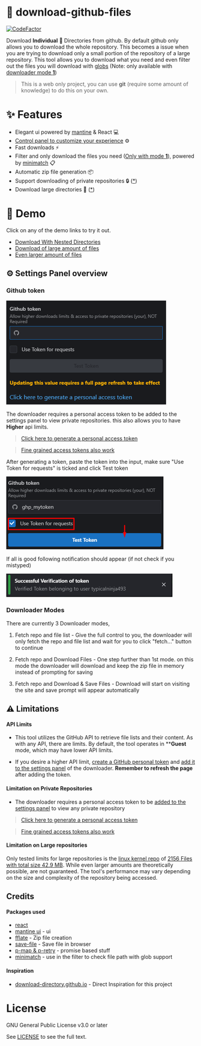 # 📂 download-github-files

[![CodeFactor](https://www.codefactor.io/repository/github/typicalninja/download-github-files/badge)](https://www.codefactor.io/repository/github/typicalninja/download-github-files)

Download **Individual** 📂 Directories from github. By default github only allows you to download the whole repository. This becomes a issue when you are trying to download
only a small portion of the repository of a large repository. This tool allows you to download what you need and even filter out the files you will download with [globs](https://en.wikipedia.org/wiki/Glob_(programming)) (Note: only available with [downloader mode **1**](#downloader-modes))

> This is a web only project, you can use **git** (require some amount of knowledge) to do this on your own.

# ✨ Features

* Elegant ui powered by [mantine](https://mantine.dev) & React 💻
* [Control panel to customize your experience](#⚙️-settings-panel-overview) ⚙️
* Fast downloads ⚡️
* Filter and only download the files you need ([Only with mode **1**](#downloader-modes)), powered by [minimatch](https://github.com/isaacs/minimatch/tree/main) 📋
* Automatic zip file generation 📦
* Support downloading of private repositories 🔒 ([*](#limitation-on-private-repositories))
* Download large directories 📂 ([*](#limitation-on-large-repositories))


# 🚀 Demo

Click on any of the demo links to try it out.

* [Download With Nested Directories](https://typicalninja.github.io/download-github-files/d?resolve=https://github.com/typicalninja/tweets.ts/tree/main/docs)
* [Download of large amount of files](https://typicalninja.github.io/download-github-files/d?resolve=https://github.com/umami-software/umami/tree/master/public/images/flags)
* [Even larger amount of files](https://typicalninja.github.io/download-github-files/d?resolve=https://github.com/torvalds/linux/tree/master/fs)

## ⚙️ Settings Panel overview

### Github token
![Settings Github token](./docs/settings.png)

The downloader requires a personal access token to be added to the settings panel to view private repositories. this also allows you to have **Higher** api limits.

> [Click here to generate a personal access token](https://github.com/settings/tokens/new?description=Download%20Github%20Files&scopes=repo)

> [Fine grained access tokens also work](https://github.com/settings/tokens?type=beta)


After generating a token, paste the token into the input, make sure "Use Token for requests" is ticked and click Test token

![Settings Github token2](./docs/settings2.png)

If all is good following notification should appear (if not check if you mistyped)

![Settings Github notif](./docs/settingsNotif.png)


### Downloader Modes

There are currently 3 Downloader modes,

1. Fetch repo and file list - Give the full control to you, the downloader will only fetch the repo and file list and wait for you to click "fetch..." button to continue

2. Fetch repo and Download Files - One step further than 1st mode. on this mode the downloader will download and keep the zip file in memory instead of prompting for saving

3. Fetch repo and Download & Save Files - Download will start on visiting the site and save prompt will appear automatically

## ⚠️ Limitations

#### API Limits

* This tool utilizes the GitHub API to retrieve file lists and their content. As with any API, there are limits. By default, the tool operates in ****Guest** mode, which may have lower API limits.

* If you desire a higher API limit, [create a GitHub personal token](https://github.com/settings/tokens/new?description=Download%20Github%20Files&scopes=repo) and 
[add it to the settings panel](#github-token) of the downloader. **Remember to refresh the page** after adding the token.

#### Limitation on Private Repositories

* The downloader requires a personal access token to be [added to the settings panel]((#settings-panel-overview)) to view any private repository

> [Click here to generate a personal access token](https://github.com/settings/tokens/new?description=Download%20Github%20Files&scopes=repo)

> [Fine grained access tokens also work](https://github.com/settings/tokens?type=beta)

#### Limitation on Large repositories

Only tested limits for large repositories is the [linux kernel repo](https://github.com/torvalds/linux/tree/master/fs) of [2156 Files with total size 42.9 MB](https://typicalninja.github.io/download-github-files/d?resolve=https://github.com/torvalds/linux/tree/master/fs). While even larger amounts are theoretically possible, are not guaranteed. The tool's performance may vary depending on the size and complexity of the repository being accessed.

## Credits


#### Packages used

* [react](https://react.dev/)
* [mantine ui](https://mantine.dev) - ui
* [fflate](https://github.com/101arrowz/fflate) - Zip file creation
* [save-file](https://github.com/dy/save-file)  - Save file in browser
* [p-map & p-retry](https://github.com/sindresorhus/p-map) - promise based stuff
* [minimatch](https://github.com/isaacs/minimatch/tree/main) - use in the filter to check file path with glob support

#### Inspiration

* [download-directory.github.io](https://download-directory.github.io) - Direct Inspiration for this project


# License

GNU General Public License v3.0 or later

See [LICENSE](./LICENSE) to see the full text.
